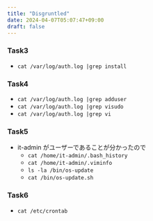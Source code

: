 ```yaml
---
title: "Disgruntled"
date: 2024-04-07T05:07:47+09:00
draft: false
---
```


### Task3

- ```cat /var/log/auth.log |grep install```

### Task4

- ```cat /var/log/auth.log |grep adduser```
- ```cat /var/log/auth.log |grep visudo```
- ```cat /var/log/auth.log |grep vi```

### Task5

- it-admin がユーザーであることが分かったので
  - ```cat /home/it-admin/.bash_history```
  - ```cat /home/it-admin/.viminfo```
  - ```ls -la /bin/os-update```
  - ```cat /bin/os-update.sh```

### Task6

- ```cat /etc/crontab```
